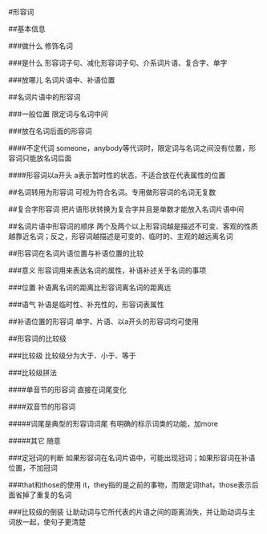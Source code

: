 #形容词

##基本信息

###做什么
修饰名词

###是什么
形容词子句、减化形容词子句、介系词片语、复合字、单字

###放哪儿
名词片语中、补语位置

##名词片语中的形容词

###一般位置
限定词与名词中间

###放在名词后面的形容词

####不定代词
someone，anybody等代词时，限定词与名词之间没有位置，形容词只能放名词后面

####形容词以a开头
a表示暂时性的状态，不适合放在代表属性的位置

##名词转用为形容词
可视为符合名词。专用做形容词的名词无复数

##复合字形容词
把片语形状转换为复合字并且是单数才能放入名词片语中间

##名词片语中形容词的顺序
两个及两个以上形容词越是描述不可变、客观的性质越靠近名词；反之，形容词越描述是可变的、临时的、主观的越远离名词

##形容词在名词片语位置与补语位置的比较

###意义
形容词用来表达名词的属性，补语补述关于名词的事项

###位置
补语离名词的距离比形容词离名词的距离远

###语气
补语是临时性、补充性的，形容词表属性

##补语位置的形容词
单字、片语、以a开头的形容词均可使用

##形容词的比较级

###比较级
比较级分为大于、小于、等于

###比较级拼法

####单音节的形容词
直接在词尾变化

####双音节的形容词

#####词尾是典型的形容词词尾
有明确的标示词类的功能，加more

#####其它
随意

###定冠词的判断
如果形容词在名词片语中，可能出现冠词；如果形容词在补语位置，不加冠词

###that和those的使用
it，they指的是之前的事物，而限定词that，those表示后面省掉了重复的名词

###比较级的倒装
让助动词与它所代表的片语之间的距离消失，并让助动词与主词放一起，使句子更清楚
